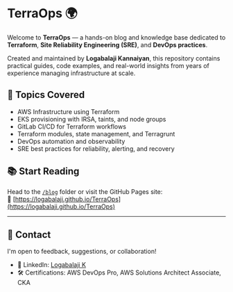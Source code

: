 # TerraOps 🌍

Welcome to **TerraOps** — a hands-on blog and knowledge base dedicated to **Terraform**, **Site Reliability Engineering (SRE)**, and **DevOps practices**.

Created and maintained by **Logabalaji Kannaiyan**, this repository contains practical guides, code examples, and real-world insights from years of experience managing infrastructure at scale.

## 🔧 Topics Covered

- AWS Infrastructure using Terraform
- EKS provisioning with IRSA, taints, and node groups
- GitLab CI/CD for Terraform workflows
- Terraform modules, state management, and Terragrunt
- DevOps automation and observability
- SRE best practices for reliability, alerting, and recovery

## 📚 Start Reading

Head to the [`/blog`](./blog) folder or visit the GitHub Pages site:  
🔗 [https://logabalaji.github.io/TerraOps](https://logabalaji.github.io/TerraOps)

---

## 📩 Contact

I'm open to feedback, suggestions, or collaboration!

- 💼 LinkedIn: [Logabalaji K](https://www.linkedin.com/in/logabalaji-k)
- 🛠️ Certifications: AWS DevOps Pro, AWS Solutions Architect Associate, CKA

